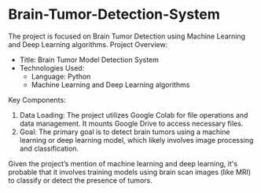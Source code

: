 # Brain-Tumor-Detection-System
The project is focused on Brain Tumor Detection using Machine Learning and Deep Learning algorithms. 
Project Overview:
* Title: Brain Tumor Model Detection System
* Technologies Used:
  - Language: Python
  - Machine Learning and Deep Learning algorithms

Key Components:
1. Data Loading: The project utilizes Google Colab for file operations and data management. It mounts Google Drive to access necessary files.
2. Goal: The primary goal is to detect brain tumors using a machine learning or deep learning model, which likely involves image processing and classification.

Given the project’s mention of machine learning and deep learning, it's probable that it involves training models using brain scan images (like MRI) to classify or detect the presence of tumors.
